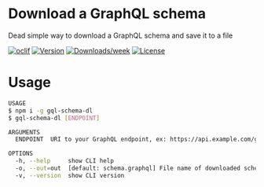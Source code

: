 # Download a GraphQL schema

Dead simple way to download a GraphQL schema and save it to a file

[![oclif](https://img.shields.io/badge/cli-oclif-brightgreen.svg)](https://oclif.io)
[![Version](https://img.shields.io/npm/v/gql-schema-dl.svg)](https://npmjs.org/package/gql-schema-dl)
[![Downloads/week](https://img.shields.io/npm/dw/gql-schema-dl.svg)](https://npmjs.org/package/gql-schema-dl)
[![License](https://img.shields.io/npm/l/gql-schema-dl.svg)](https://github.com/rlancer/graphql-download-schema/blob/master/package.json)

# Usage

```bash
USAGE
$ npm i -g gql-schema-dl
$ gql-schema-dl [ENDPOINT]

ARGUMENTS
  ENDPOINT  URI to your GraphQL endpoint, ex: https://api.example.com/graphql

OPTIONS
  -h, --help     show CLI help
  -o, --out=out  [default: schema.graphql] File name of downloaded schema
  -v, --version  show CLI version
```

